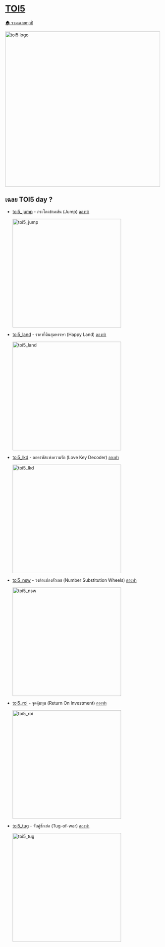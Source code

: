 <!-- @codegen_toi begin -->
<!-- ! THIS IS AUTO GENERATE DOCS. CHANGE THIS WILL RESULT NOTHING -->
# [TOI5](/toi/toi5)

[🏠 รวมเฉลยทุกปี](../)

<img width="500" alt="toi5 logo" src="https://github.com/krist7599555/toi/assets/19445033/80c80822-7583-4bcd-a705-dae3eacdee85">

<!-- ! THIS IS AUTO GENERATE DOCS. CHANGE THIS WILL RESULT NOTHING -->
## เฉลย TOI5 day ?

- [toi5_jump](/toi/toi5/toi5_jump) - กระโดดข้ามเส้น (Jump) [ลองทำ](https://beta.programming.in.th/tasks/toi5_jump)

  <img width="350" alt="toi5_jump" src="https://github.com/krist7599555/toi/assets/19445033/80c80822-7583-4bcd-a705-dae3eacdee85">

- [toi5_land](/toi/toi5/toi5_land) - ราคาที่ดินสุดหรรษา (Happy Land) [ลองทำ](https://beta.programming.in.th/tasks/toi5_land)

  <img width="350" alt="toi5_land" src="https://github.com/krist7599555/toi/assets/19445033/80c80822-7583-4bcd-a705-dae3eacdee85">

- [toi5_lkd](/toi/toi5/toi5_lkd) - ถอดรหัสแห่งความรัก (Love Key Decoder) [ลองทำ](https://beta.programming.in.th/tasks/toi5_lkd)

  <img width="350" alt="toi5_lkd" src="https://github.com/krist7599555/toi/assets/19445033/80c80822-7583-4bcd-a705-dae3eacdee85">

- [toi5_nsw](/toi/toi5/toi5_nsw) - วงล้อแปลงตัวเลข (Number Substitution Wheels) [ลองทำ](https://beta.programming.in.th/tasks/toi5_nsw)

  <img width="350" alt="toi5_nsw" src="https://github.com/krist7599555/toi/assets/19445033/80c80822-7583-4bcd-a705-dae3eacdee85">

- [toi5_roi](/toi/toi5/toi5_roi) - จุดคุ้มทุน (Return On Investment) [ลองทำ](https://beta.programming.in.th/tasks/toi5_roi)

  <img width="350" alt="toi5_roi" src="https://github.com/krist7599555/toi/assets/19445033/80c80822-7583-4bcd-a705-dae3eacdee85">

- [toi5_tug](/toi/toi5/toi5_tug) - จับคู่ชักเย่อ (Tug-of-war) [ลองทำ](https://beta.programming.in.th/tasks/toi5_tug)

  <img width="350" alt="toi5_tug" src="https://github.com/krist7599555/toi/assets/19445033/80c80822-7583-4bcd-a705-dae3eacdee85">
<!-- @codegen_toi end -->
